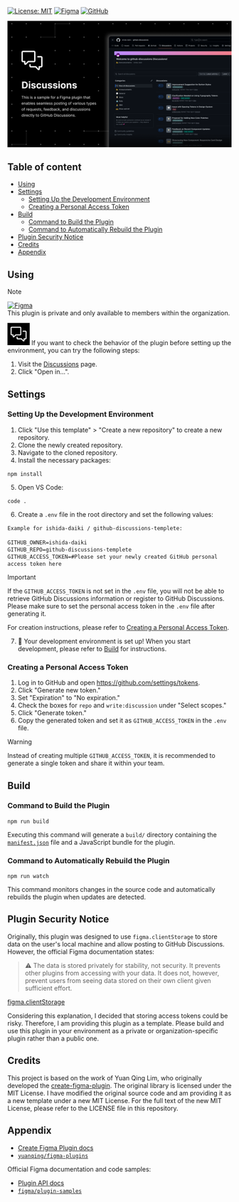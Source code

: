 [![License: MIT](https://img.shields.io/badge/License-MIT-brightgreen.svg)](https://opensource.org/licenses/MIT)
[![Figma](https://img.shields.io/badge/Figma-Developers-8A2BE2?logo=figma&logoColor=white)](https://www.figma.com/developers)
[![GitHub](https://img.shields.io/badge/GitHub-github--discussions--templete-lightgray?logo=github)](https://github.com/ishida-daiki/github-discussions-templete)



![Feedback to Turtle](https://github.com/ishida-daiki/github-discussions-templete/blob/main/_resources/Thumbnail.png)

## Table of content

- [Using](#using)
- [Settings](#settings)
  - [Setting Up the Development Environment](#Setting-Up-the-Development-Environment)
  - [Creating a Personal Access Token](#Creating-a-Personal-Access-Token)
- [Build](#build)
  - [Command to Build the Plugin](#Command-to-Build-the-Plugin)
  - [Command to Automatically Rebuild the Plugin](#Command-to-Automatically-Rebuild-the-Plugin)
- [Plugin Security Notice](#Plugin-Security-Notice)
- [Credits](#credits)
- [Appendix](#Appendix)

## Using
> [!NOTE]
> [![Figma](https://img.shields.io/badge/Figma-private--organization--plugins-0d99ff?logo=figma&logoColor=white)](https://help.figma.com/hc/en-us/articles/4404228629655-Create-private-organization-plugins)<br />
> This plugin is private and only available to members within the organization.

<img src="https://github.com/ishida-daiki/github-discussions-templete/blob/main/_resources/Icon.png" width="50px"> 
If you want to check the behavior of the plugin before setting up the environment, you can try the following steps:

1. Visit the [Discussions](https://www.figma.com/community/plugin/1402940367964187567/github-discussions-sample) page.
2. Click "Open in...".

## Settings

### Setting Up the Development Environment

1. Click "Use this template" > "Create a new repository" to create a new repository.
2. Clone the newly created repository.
3. Navigate to the cloned repository.
4. Install the necessary packages:

```cli
npm install
```

5. Open VS Code:

```cli
code .
```

6. Create a `.env` file in the root directory and set the following values:

```.env
Example for ishida-daiki / github-discussions-templete:

GITHUB_OWNER=ishida-daiki
GITHUB_REPO=github-discussions-templete
GITHUB_ACCESS_TOKEN=#Please set your newly created GitHub personal access token here
```

> [!IMPORTANT]
> If the `GITHUB_ACCESS_TOKEN` is not set in the `.env` file, you will not be able to retrieve GitHub Discussions information or register to GitHub Discussions.
> Please make sure to set the personal access token in the `.env` file after generating it.
>
> For creation instructions, please refer to [Creating a Personal Access Token](#creating-a-personal-access-token).

7. 🎉 Your development environment is set up! When you start development, please refer to [Build](#build) for instructions.

### Creating a Personal Access Token

1. Log in to GitHub and open https://github.com/settings/tokens.
2. Click "Generate new token."
3. Set "Expiration" to "No expiration."
4. Check the boxes for `repo` and `write:discussion` under "Select scopes."
5. Click "Generate token."
6. Copy the generated token and set it as `GITHUB_ACCESS_TOKEN` in the `.env` file.
> [!WARNING]
> Instead of creating multiple `GITHUB_ACCESS_TOKEN`, it is recommended to generate a single token and share it within your team.

## Build

### Command to Build the Plugin

```cli
npm run build
```

Executing this command will generate a `build/` directory containing the [`manifest.json`](https://figma.com/plugin-docs/manifest/) file and a JavaScript bundle for the plugin.

### Command to Automatically Rebuild the Plugin

```cli
npm run watch
```

This command monitors changes in the source code and automatically rebuilds the plugin when updates are detected.

## Plugin Security Notice

Originally, this plugin was designed to use `figma.clientStorage` to store data on the user's local machine and allow posting to GitHub Discussions. However, the official Figma documentation states:

> ⚠ The data is stored privately for stability, not security. It prevents other plugins from accessing with your data. It does not, however, prevent users from seeing data stored on their own client given sufficient effort.

[figma.clientStorage](https://www.figma.com/plugin-docs/api/figma-clientStorage/#:~:text=%E2%9A%A0%20The%20data%20is%20stored%20privately%20for%20stability%2C%20not%20security.%20It%20prevents%20other%20plugins%20from%20accessing%20with%20your%20data.%20It%20does%20not%2C%20however%2C%20prevent%20users%20from%20seeing%20data%20stored%20on%20their%20own%20client%20given%20sufficient%20effort.)

Considering this explanation, I decided that storing access tokens could be risky. Therefore, I am providing this plugin as a template. Please build and use this plugin in your environment as a private or organization-specific plugin rather than a public one.

## Credits

This project is based on the work of Yuan Qing Lim, who originally developed the [create-figma-plugin](https://github.com/yuanqing/create-figma-plugin). The original library is licensed under the MIT License.
I have modified the original source code and am providing it as a new template under a new MIT License. For the full text of the new MIT License, please refer to the LICENSE file in this repository.

## Appendix

- [Create Figma Plugin docs](https://yuanqing.github.io/create-figma-plugin/)
- [`yuanqing/figma-plugins`](https://github.com/yuanqing/figma-plugins#readme)

Official Figma documentation and code samples:

- [Plugin API docs](https://figma.com/plugin-docs/)
- [`figma/plugin-samples`](https://github.com/figma/plugin-samples#readme)
